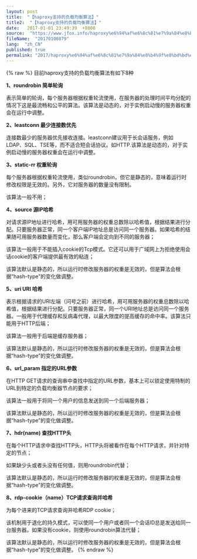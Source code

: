 ```yaml
---
layout: post
title:  "【haproxy支持的负载均衡算法】"
title2:  "【haproxy支持的负载均衡算法】"
date:   2017-01-01 23:49:39  +0800
source:  "https://www.jfox.info/haproxy%e6%94%af%e6%8c%81%e7%9a%84%e8%b4%9f%e8%bd%bd%e5%9d%87%e8%a1%a1%e7%ae%97%e6%b3%95.html"
fileName:  "20170100879"
lang:  "zh_CN"
published: true
permalink: "2017/haproxy%e6%94%af%e6%8c%81%e7%9a%84%e8%b4%9f%e8%bd%bd%e5%9d%87%e8%a1%a1%e7%ae%97%e6%b3%95.html"
---
```

{% raw %}
目前haproxy支持的负载均衡算法有如下8种

**1、roundrobin 简单轮询**

表示简单的轮询，每个服务器根据权重轮流使用，在服务器的处理时间平均分配的情况下这是最流畅和公平的算法。该算法是动态的，对于实例启动慢的服务器权重会在运行中调整。

**2、leastconn 最少连接数优先**

连接数最少的服务器优先接收连接。leastconn建议用于长会话服务，例如LDAP、SQL、TSE等，而不适合短会话协议。如HTTP.该算法是动态的，对于实例启动慢的服务器权重会在运行中调整。

**3、static-rr 权重轮询**

每个服务器根据权重轮流使用，类似roundrobin，但它是静态的，意味着运行时修改权限是无效的。另外，它对服务器的数量没有限制。

该算法一般不用；

**4、source 源IP哈希**

对请求源IP地址进行哈希，用可用服务器的权重总数除以哈希值，根据结果进行分配。只要服务器正常，同一个客户端IP地址总是访问同一个服务器。如果哈希的结果随可用服务器数量而变化，那么客户端会定向到不同的服务器；

该算法一般用于不能插入cookie的Tcp模式。它还可以用于广域网上为拒绝使用会话cookie的客户端提供最有效的粘连；

该算法默认是静态的，所以运行时修改服务器的权重是无效的，但是算法会根据“hash-type”的变化做调整。

**5、uri URI 哈希**

表示根据请求的URI左端（问号之前）进行哈希，用可用服务器的权重总数除以哈希值，根据结果进行分配。只要服务器正常，同一个URI地址总是访问同一个服务器。一般用于代理缓存和反病毒代理，以最大限度的提高缓存的命中率。该算法只能用于HTTP后端；

该算法一般用于后端是缓存服务器；

该算法默认是静态的，所以运行时修改服务器的权重是无效的，但是算法会根据“hash-type”的变化做调整。

**6、url_param 指定的URL参数**

在HTTP GET请求的查询串中查找<param>中指定的URL参数，基本上可以锁定使用特制的URL到特定的负载均衡器节点的要求；

该算法一般用于将同一个用户的信息发送到同一个后端服务器；

该算法默认是静态的，所以运行时修改服务器的权重是无效的，但是算法会根据“hash-type”的变化做调整。

**7、hdr(name) 查找HTTP头**

在每个HTTP请求中查找HTTP头<name>，HTTP头<name>将被看作在每个HTTP请求，并针对特定的节点；

如果缺少头或者头没有任何值，则用roundrobin代替；

该算法默认是静态的，所以运行时修改服务器的权重是无效的，但是算法会根据“hash-type”的变化做调整。

**8、rdp-cookie（name）TCP请求查询并哈希**

为每个进来的TCP请求查询并哈希RDP cookie<name>；

该机制用于退化的持久模式，可以使同一个用户或者同一个会话ID总是发送给同一台服务器。如果没有cookie，则使用roundrobin算法代替；

该算法默认是静态的，所以运行时修改服务器的权重是无效的，但是算法会根据“hash-type”的变化做调整。
{% endraw %}
